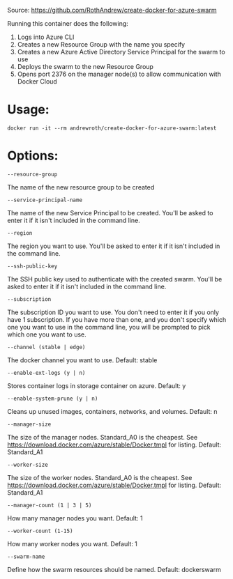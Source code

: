 Source: https://github.com/RothAndrew/create-docker-for-azure-swarm

Running this container does the following:
  1. Logs into Azure CLI
  2. Creates a new Resource Group with the name you specify
  3. Creates a new Azure Active Directory Service Principal for the swarm to use
  4. Deploys the swarm to the new Resource Group
  5. Opens port 2376 on the manager node(s) to allow communication with Docker Cloud

# Usage:

    docker run -it --rm andrewroth/create-docker-for-azure-swarm:latest

# Options:

    --resource-group
The name of the new resource group to be created

    --service-principal-name
The name of the new Service Principal to be created.
You'll be asked to enter it if it isn't included in the command line.

    --region
The region you want to use.
You'll be asked to enter it if it isn't included in the command line.

    --ssh-public-key
The SSH public key used to authenticate with the created swarm.
You'll be asked to enter it if it isn't included in the command line.

    --subscription
The subscription ID you want to use. You don't need to enter it if you only have 1 subscription.
If you have more than one, and you don't specify which one you want to use in the command line,
you will be prompted to pick which one you want to use.

    --channel (stable | edge)
The docker channel you want to use. Default: stable

    --enable-ext-logs (y | n)
Stores container logs in storage container on azure. Default: y

    --enable-system-prune (y | n)
Cleans up unused images, containers, networks, and volumes. Default: n

    --manager-size
The size of the manager nodes. Standard_A0 is the cheapest.
See https://download.docker.com/azure/stable/Docker.tmpl for listing.
Default: Standard_A1

    --worker-size
The size of the worker nodes. Standard_A0 is the cheapest.
See https://download.docker.com/azure/stable/Docker.tmpl for listing.
Default: Standard_A1

    --manager-count (1 | 3 | 5)
How many manager nodes you want. Default: 1

    --worker-count (1-15)
How many worker nodes you want. Default: 1

    --swarm-name
Define how the swarm resources should be named. Default: dockerswarm
